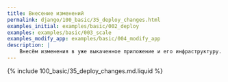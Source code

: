 ```yaml
---
title: Внесение изменений
permalink: django/100_basic/35_deploy_changes.html
examples_initial: examples/basic/002_deploy
examples: examples/basic/003_scale
examples_modify_app: examples/basic/004_modify_app
description: |
    Внесём изменения в уже выкаченное приложение и его инфраструктуру. Продемонстрируем, как работает подход infrastructure-as-code (IaC).
---
```


{% include 100_basic/35_deploy_changes.md.liquid %}